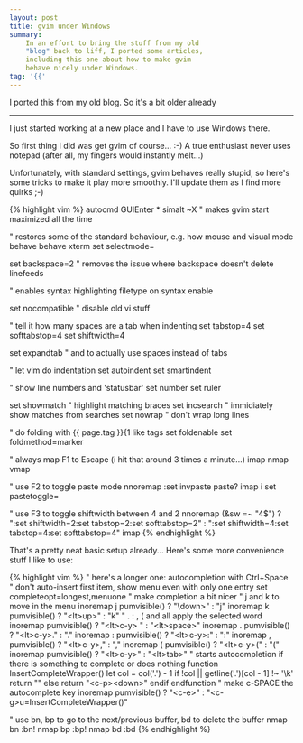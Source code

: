 ```yaml
---
layout: post
title: gvim under Windows
summary:
    In an effort to bring the stuff from my old
    "blog" back to liff, I ported some articles,
    including this one about how to make gvim
    behave nicely under Windows.
tag: '{{'
---
```


I ported this from my old blog. So it's a bit older already

----

I just started working at a new place and I have to use Windows there.

So first thing I did was get gvim of course... :-)
A true enthusiast never uses notepad (after all, my fingers would instantly melt...)

Unfortunately, with standard settings, gvim behaves really stupid, so here's some tricks to
make it play more smoothly. I'll update them as I find more quirks ;-)

{% highlight vim %}
autocmd GUIEnter * simalt ~X  " makes gvim start maximized all the time

" restores some of the standard behaviour, e.g. how mouse and visual mode behave
behave xterm
set selectmode=

set backspace=2  " removes the issue where backspace doesn't delete linefeeds

" enables syntax highlighting
filetype on
syntax enable

set nocompatible " disable old vi stuff

" tell it how many spaces are a tab when indenting
set tabstop=4
set softtabstop=4
set shiftwidth=4

set expandtab    " and to actually use spaces instead of tabs

" let vim do indentation
set autoindent
set smartindent

" show line numbers and 'statusbar'
set number
set ruler

set showmatch    " highlight matching braces
set incsearch    " immidiately show matches from searches
set nowrap       " don't wrap long lines

" do folding with {{ page.tag }}{1 like tags
set foldenable
set foldmethod=marker

" always map F1 to Escape (i hit that around 3 times a minute...)
imap <F1> <ESC>
nmap <F1> <ESC>
vmap <F1> <ESC>

" use F2 to toggle paste mode
nnoremap <F2> :set invpaste paste?<CR>
imap <F2> <C-O><F2>i
set pastetoggle=<F2>

" use F3 to toggle shiftwidth between 4 and 2
nnoremap <expr> <F3> (&sw =~ "4$") ? ":set shiftwidth=2<cr>:set tabstop=2<cr>:set softtabstop=2<cr>" : ":set shiftwidth=4<cr>:set tabstop=4<cr>:set softtabstop=4<cr>"
imap <F3> <C-O><F3>
{% endhighlight %}

That's a pretty neat basic setup already...
Here's some more convenience stuff I like to use:

{% highlight vim %}
" here's a longer one: autocompletion with Ctrl+Space
" don't auto-insert first item, show menu even with only one entry
set completeopt=longest,menuone
" make completion a bit nicer
" j and k to move in the menu
inoremap <expr> j pumvisible() ? "\\<lt>down>" : "j"
inoremap <expr> k pumvisible() ? "\<lt>up>" : "k"
" <space> . : , ( and <tab> all apply the selected word
inoremap <expr> <space> pumvisible() ? "\<lt>c-y> " : "\<lt>space>"
inoremap <expr> . pumvisible() ? "\<lt>c-y>." : "."
inoremap <expr> : pumvisible() ? "\<lt>c-y>:" : ":"
inoremap <expr> , pumvisible() ? "\<lt>c-y>," : ","
inoremap <expr> ( pumvisible() ? "\<lt>c-y>(" : "("
inoremap <expr> <tab> pumvisible() ? "\<lt>c-y>" : "\<lt>tab>"
" starts autocompletion if there is something to complete or does nothing
function InsertCompleteWrapper()
  let col = col('.') - 1
  if !col || getline('.')[col - 1] !~ '\k'
    return ""
  else
    return "\<c-p>\<down>"
  endif
endfunction
" make c-SPACE the autocomplete key
inoremap <expr> <Nul> pumvisible() ? "\<c-e>" : "\<c-g>u<c-r>=InsertCompleteWrapper()<cr>"

" use bn, bp to go to the next/previous buffer, bd to delete the buffer
nmap bn :bn!<cr>
nmap bp :bp!<cr>
nmap bd :bd<cr>
{% endhighlight %}

